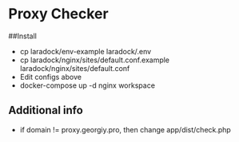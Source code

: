 # Proxy Checker
##Install
* cp laradock/env-example laradock/.env
* cp laradock/nginx/sites/default.conf.example laradock/nginx/sites/default.conf
* Edit configs above
* docker-compose up -d nginx workspace



## Additional info
* if domain != proxy.georgiy.pro, then change app/dist/check.php
